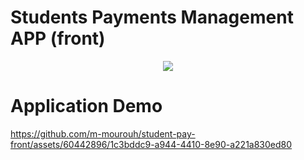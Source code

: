# Students Payments Management APP (front)

<center><img src="https://github.com/m-mourouh/student-pay-front/assets/60442896/c59ff6db-a0a0-490c-b475-843fc2a584d7"/></center>

# Application Demo

https://github.com/m-mourouh/student-pay-front/assets/60442896/1c3bddc9-a944-4410-8e90-a221a830ed80



